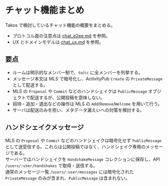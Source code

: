# チャット機能まとめ

Takos で検討しているチャット機能の概要をまとめる。

- プロトコル面の注意点は [chat_e2ee.md](./chat_e2ee.md) を参照。
- UX とドメインモデルは [chat_ux.md](./chat_ux.md) を参照。

## 要点

- ルームは明示的なメンバー制で、`to`/`cc` に全メンバーを列挙する。
- メッセージ本文は MLS で暗号化し、ActivityPub `Create` の `PrivateMessage`
  として配送する。
- MLS の `Proposal` や `Commit` などのハンドシェイクは `PublicMessage`
  オブジェクトで配送するが、公開投稿を意味しない。
- 招待・追加・退出などの操作は MLS の `Add`/`Remove`/`Welcome` を用いて行う。
- サーバは配送のみを担い、メタデータ漏えいへの対策を検討する。

## ハンドシェイクメッセージ

MLS の `Proposal` や `Commit` などのハンドシェイクは暗号化せず `PublicMessage`
として送受信する。これらは公開投稿ではなく、ハンドシェイク専用のメッセージである。\
サーバーではハンドシェイクを `HandshakeMessage` コレクションに保存し、API
`/users/:user/handshakes` で取得・送信する。\
通常のメッセージ一覧 `/users/:user/messages` には暗号化された `PrivateMessage`
のみが含まれ、`PublicMessage` は含まれない。
